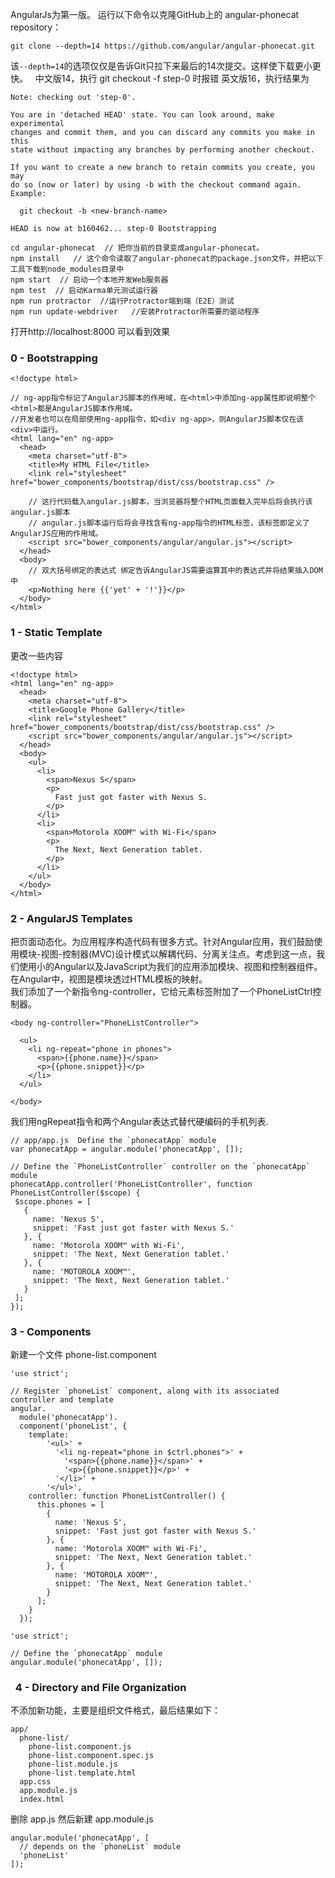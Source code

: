 AngularJs为第一版。
运行以下命令以克隆GitHub上的 angular-phonecat repository：
```
git clone --depth=14 https://github.com/angular/angular-phonecat.git
```
该`--depth=14`的选项仅仅是告诉Git只拉下来最后的14次提交。这样使下载更小更快。  
中文版14，执行 git checkout -f step-0 时报错
英文版16，执行结果为    
```
Note: checking out 'step-0'.

You are in 'detached HEAD' state. You can look around, make experimental
changes and commit them, and you can discard any commits you make in this
state without impacting any branches by performing another checkout.

If you want to create a new branch to retain commits you create, you may
do so (now or later) by using -b with the checkout command again. Example:

  git checkout -b <new-branch-name>

HEAD is now at b160462... step-0 Bootstrapping
```

```
cd angular-phonecat  // 把你当前的目录变成angular-phonecat。    
npm install   // 这个命令读取了angular-phonecat的package.json文件，并把以下工具下载到node_modules目录中   
npm start  // 启动一个本地开发Web服务器
npm test  // 启动Karma单元测试运行器
npm run protractor  //运行Protractor端到端（E2E）测试
npm run update-webdriver   //安装Protractor所需要的驱动程序    
```     

打开http://localhost:8000 可以看到效果   

### 0 - Bootstrapping   
```
<!doctype html>

// ng-app指令标记了AngularJS脚本的作用域，在<html>中添加ng-app属性即说明整个<html>都是AngularJS脚本作用域。
//开发者也可以在局部使用ng-app指令，如<div ng-app>，则AngularJS脚本仅在该<div>中运行。
<html lang="en" ng-app>  
  <head>
    <meta charset="utf-8">
    <title>My HTML File</title>
    <link rel="stylesheet" href="bower_components/bootstrap/dist/css/bootstrap.css" />
    
    // 这行代码载入angular.js脚本，当浏览器将整个HTML页面载入完毕后将会执行该angular.js脚本
    // angular.js脚本运行后将会寻找含有ng-app指令的HTML标签，该标签即定义了AngularJS应用的作用域。
    <script src="bower_components/angular/angular.js"></script>
  </head>
  <body>
    // 双大括号绑定的表达式 绑定告诉AngularJS需要运算其中的表达式并将结果插入DOM中
    <p>Nothing here {{'yet' + '!'}}</p>
  </body>
</html>
```
   
### 1 - Static Template
更改一些内容   
```
<!doctype html>
<html lang="en" ng-app>
  <head>
    <meta charset="utf-8">
    <title>Google Phone Gallery</title>
    <link rel="stylesheet" href="bower_components/bootstrap/dist/css/bootstrap.css" />
    <script src="bower_components/angular/angular.js"></script>
  </head>
  <body>
    <ul>
      <li>
        <span>Nexus S</span>
        <p>
          Fast just got faster with Nexus S.
        </p>
      </li>
      <li>
        <span>Motorola XOOM™ with Wi-Fi</span>
        <p>
          The Next, Next Generation tablet.
        </p>
      </li>
    </ul>
  </body>
</html>
```     

### 2 - AngularJS Templates  
把页面动态化。为应用程序构造代码有很多方式。针对Angular应用，我们鼓励使用模块-视图-控制器(MVC)设计模式以解耦代码、分离关注点。考虑到这一点，我们使用小的Angular以及JavaScript为我们的应用添加模块、视图和控制器组件。  
在Angular中，视图是模块透过HTML模板的映射。  
我们添加了一个新指令ng-controller，它给元素标签<body>附加了一个PhoneListCtrl控制器。
 
```  
<body ng-controller="PhoneListController">

  <ul>
    <li ng-repeat="phone in phones">
      <span>{{phone.name}}</span>
      <p>{{phone.snippet}}</p>
    </li>
  </ul>

</body>   
```  
我们用ngRepeat指令和两个Angular表达式替代硬编码的手机列表. 
 
 ```
 // app/app.js  Define the `phonecatApp` module
var phonecatApp = angular.module('phonecatApp', []);

// Define the `PhoneListController` controller on the `phonecatApp` module
phonecatApp.controller('PhoneListController', function PhoneListController($scope) {
  $scope.phones = [
    {
      name: 'Nexus S',
      snippet: 'Fast just got faster with Nexus S.'
    }, {
      name: 'Motorola XOOM™ with Wi-Fi',
      snippet: 'The Next, Next Generation tablet.'
    }, {
      name: 'MOTOROLA XOOM™',
      snippet: 'The Next, Next Generation tablet.'
    }
  ];
});
```   

###  3 - Components   
新建一个文件 phone-list.component  
```  
'use strict';

// Register `phoneList` component, along with its associated controller and template
angular.
  module('phonecatApp').
  component('phoneList', {
    template:
        '<ul>' +
          '<li ng-repeat="phone in $ctrl.phones">' +
            '<span>{{phone.name}}</span>' +
            '<p>{{phone.snippet}}</p>' +
          '</li>' +
        '</ul>',
    controller: function PhoneListController() {
      this.phones = [
        {
          name: 'Nexus S',
          snippet: 'Fast just got faster with Nexus S.'
        }, {
          name: 'Motorola XOOM™ with Wi-Fi',
          snippet: 'The Next, Next Generation tablet.'
        }, {
          name: 'MOTOROLA XOOM™',
          snippet: 'The Next, Next Generation tablet.'
        }
      ];
    }
  });
```      

```  
'use strict';

// Define the `phonecatApp` module
angular.module('phonecatApp', []);
```     

###   4 - Directory and File Organization   
不添加新功能，主要是组织文件格式，最后结果如下：   
```
app/
  phone-list/
    phone-list.component.js
    phone-list.component.spec.js
    phone-list.module.js
    phone-list.template.html
  app.css
  app.module.js
  index.html  
```     

删除 app.js 然后新建 app.module.js   

```
angular.module('phonecatApp', [
  // depends on the `phoneList` module
  'phoneList'
]);
```

